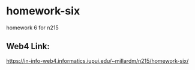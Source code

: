 # homework-six

homework 6 for n215

## Web4 Link:

https://in-info-web4.informatics.iupui.edu/~millardm/n215/homework-six/
